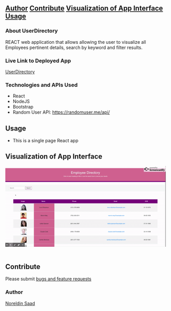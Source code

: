 [Author](#author)
[Contribute](#contribute)
[Visualization of App Interface](#visualization-of-app-interface)
[Usage](#usage)
---

### About UserDirectory

REACT web application that allows allowing the user to visualize all Employees pertinent details, search by keyword and filter results.

### Live Link to Deployed App

[UserDirectory](https://github.com/Noreldin-S/User-Directory/)

### Technologies and APIs Used

- React
- NodeJS
- Bootstrap
- Random User API: https://randomuser.me/api/

## Usage

- This is a single page React app

## Visualization of App Interface

![NightIn visualization](./public/React-App.gif)
​

## Contribute

Please submit [bugs and feature requests](https://github.com/Noreldin-S/User-Directory/issues/)

### Author

[Noreldin Saad](https://github.com/Noreldin-S/)

